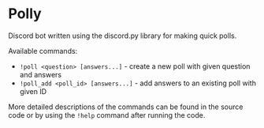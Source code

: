 # Polly
Discord bot written using the discord.py library for making quick polls.

Available commands:
* `!poll <question> [answers...]` - create a new poll with given question and answers
* `!poll_add <poll_id> [answers...]` - add answers to an existing poll with given ID

More detailed descriptions of the commands can be found in the source code or by using the `!help` command after running the code.